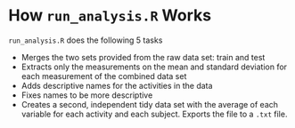 # How  `run_analysis.R` Works

`run_analysis.R` does the following 5 tasks

* Merges the two sets provided from the raw data set: train and test
* Extracts only the measurements on the mean and standard deviation for each measurement of the combined data set
* Adds descriptive names for the activities in the data
* Fixes names to be more descriptive 
* Creates a second, independent tidy data set with the average of each variable for each activity and each subject. Exports the file to a `.txt` file.
